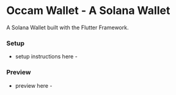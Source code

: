 # Occam Wallet - A Solana Wallet

A Solana Wallet built with the Flutter Framework.

### Setup

- setup instructions here -

### Preview 

- preview here -